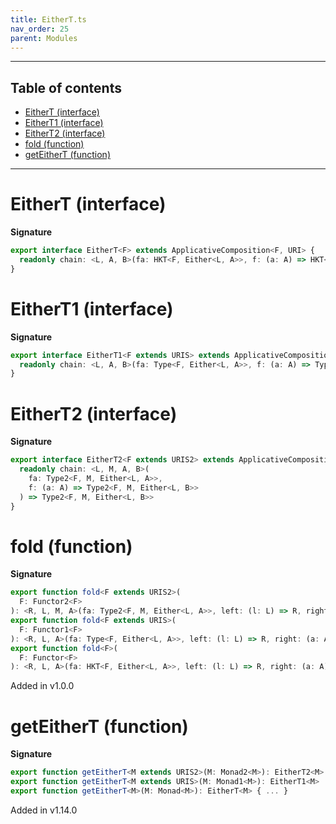 ```yaml
---
title: EitherT.ts
nav_order: 25
parent: Modules
---
```


---

<h2 class="text-delta">Table of contents</h2>

- [EitherT (interface)](#eithert-interface)
- [EitherT1 (interface)](#eithert1-interface)
- [EitherT2 (interface)](#eithert2-interface)
- [fold (function)](#fold-function)
- [getEitherT (function)](#geteithert-function)

---

# EitherT (interface)

**Signature**

```ts
export interface EitherT<F> extends ApplicativeComposition<F, URI> {
  readonly chain: <L, A, B>(fa: HKT<F, Either<L, A>>, f: (a: A) => HKT<F, Either<L, B>>) => HKT<F, Either<L, B>>
}
```

# EitherT1 (interface)

**Signature**

```ts
export interface EitherT1<F extends URIS> extends ApplicativeComposition12<F, URI> {
  readonly chain: <L, A, B>(fa: Type<F, Either<L, A>>, f: (a: A) => Type<F, Either<L, B>>) => Type<F, Either<L, B>>
}
```

# EitherT2 (interface)

**Signature**

```ts
export interface EitherT2<F extends URIS2> extends ApplicativeComposition22<F, URI> {
  readonly chain: <L, M, A, B>(
    fa: Type2<F, M, Either<L, A>>,
    f: (a: A) => Type2<F, M, Either<L, B>>
  ) => Type2<F, M, Either<L, B>>
}
```

# fold (function)

**Signature**

```ts
export function fold<F extends URIS2>(
  F: Functor2<F>
): <R, L, M, A>(fa: Type2<F, M, Either<L, A>>, left: (l: L) => R, right: (a: A) => R) => Type2<F, M, R>
export function fold<F extends URIS>(
  F: Functor1<F>
): <R, L, A>(fa: Type<F, Either<L, A>>, left: (l: L) => R, right: (a: A) => R) => Type<F, R>
export function fold<F>(
  F: Functor<F>
): <R, L, A>(fa: HKT<F, Either<L, A>>, left: (l: L) => R, right: (a: A) => R) => HKT<F, R> { ... }
```

Added in v1.0.0

# getEitherT (function)

**Signature**

```ts
export function getEitherT<M extends URIS2>(M: Monad2<M>): EitherT2<M>
export function getEitherT<M extends URIS>(M: Monad1<M>): EitherT1<M>
export function getEitherT<M>(M: Monad<M>): EitherT<M> { ... }
```

Added in v1.14.0
